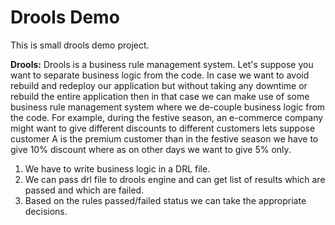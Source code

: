 # Drools Demo

This is small drools demo project. 

<b>Drools:</b>
Drools is a business rule management system. Let's suppose you want to separate business logic from the code. In case we want to avoid rebuild and redeploy our application but without taking any downtime or rebuild the entire application then in that case we can make use of some business rule management
system where we de-couple business logic from the code. For example, during the festive season, an e-commerce company might want to give different discounts to different customers lets suppose customer A is the premium customer than in the festive season we have to give 10% discount where as on other days we want to give 5% only.

1. We have to write business logic in a DRL file.
2. We can pass drl file to drools engine and can get list of results which are passed and which are failed.
3. Based on the rules passed/failed status we can take the appropriate decisions.
